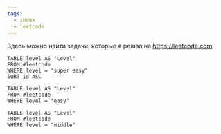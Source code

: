 ```yaml
---
tags:
  - index
  - leetcode
---
```

Здесь можно найти задачи, которые я решал на https://leetcode.com.

```dataview
TABLE level AS "Level"
FROM #leetcode
WHERE level = "super easy"
SORT id ASC
```

```dataview
TABLE level AS "Level"
FROM #leetcode
WHERE level = "easy"
```

```dataview
TABLE level AS "Level"
FROM #leetcode
WHERE level = "middle"
```